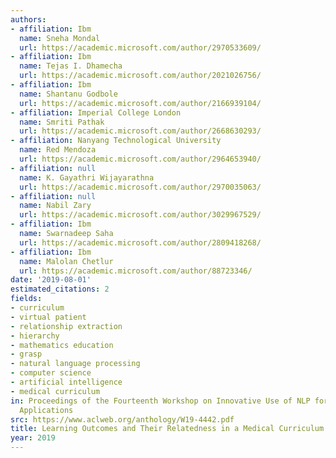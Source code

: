 ```yaml
---
authors:
- affiliation: Ibm
  name: Sneha Mondal
  url: https://academic.microsoft.com/author/2970533609/
- affiliation: Ibm
  name: Tejas I. Dhamecha
  url: https://academic.microsoft.com/author/2021026756/
- affiliation: Ibm
  name: Shantanu Godbole
  url: https://academic.microsoft.com/author/2166939104/
- affiliation: Imperial College London
  name: Smriti Pathak
  url: https://academic.microsoft.com/author/2668630293/
- affiliation: Nanyang Technological University
  name: Red Mendoza
  url: https://academic.microsoft.com/author/2964653940/
- affiliation: null
  name: K. Gayathri Wijayarathna
  url: https://academic.microsoft.com/author/2970035063/
- affiliation: null
  name: Nabil Zary
  url: https://academic.microsoft.com/author/3029967529/
- affiliation: Ibm
  name: Swarnadeep Saha
  url: https://academic.microsoft.com/author/2809418268/
- affiliation: Ibm
  name: Malolan Chetlur
  url: https://academic.microsoft.com/author/88723346/
date: '2019-08-01'
estimated_citations: 2
fields:
- curriculum
- virtual patient
- relationship extraction
- hierarchy
- mathematics education
- grasp
- natural language processing
- computer science
- artificial intelligence
- medical curriculum
in: Proceedings of the Fourteenth Workshop on Innovative Use of NLP for Building Educational
  Applications
src: https://www.aclweb.org/anthology/W19-4442.pdf
title: Learning Outcomes and Their Relatedness in a Medical Curriculum.
year: 2019
---
```

